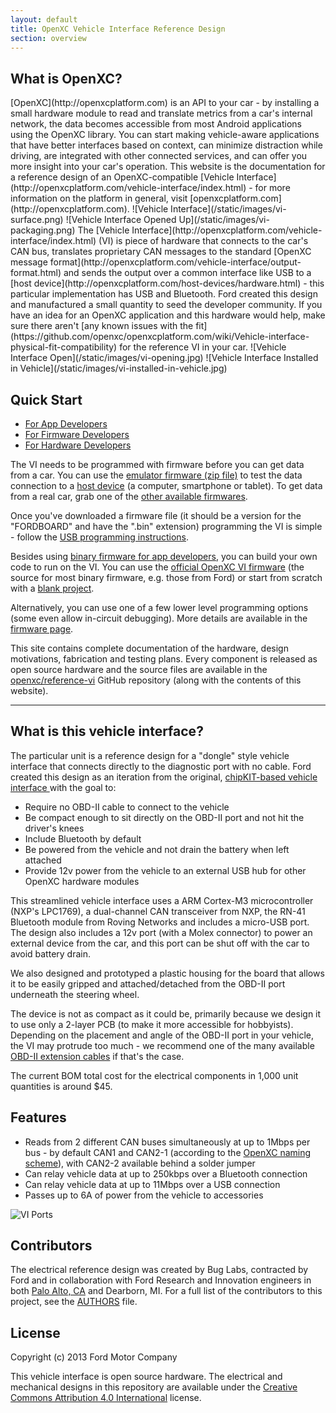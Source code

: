 ```yaml
---
layout: default
title: OpenXC Vehicle Interface Reference Design
section: overview
---
```

<h2>What is OpenXC?</h2>
[OpenXC](http://openxcplatform.com) is an API to your car - by installing a small hardware module
to read and translate metrics from a car's internal network, the data becomes
accessible from most Android applications using the OpenXC library. You can
start making vehicle-aware applications that have better interfaces based on
context, can minimize distraction while driving, are integrated with other
connected services, and can offer you more insight into your car's operation.
This website is the documentation for a reference design of an OpenXC-compatible
[Vehicle Interface](http://openxcplatform.com/vehicle-interface/index.html) -
for more information on the platform in general, visit
[openxcplatform.com](http://openxcplatform.com).
![Vehicle Interface](/static/images/vi-surface.png)
![Vehicle Interface Opened Up](/static/images/vi-packaging.png)
The [Vehicle Interface](http://openxcplatform.com/vehicle-interface/index.html)
(VI) is piece of hardware that connects to the car's CAN bus, translates
proprietary CAN messages to the standard [OpenXC message
format](http://openxcplatform.com/vehicle-interface/output-format.html)
and sends the output over a common interface like USB to a [host
device](http://openxcplatform.com/host-devices/hardware.html) -
this particular implementation has USB and Bluetooth.
Ford created this design and manufactured a small quantity to seed the developer
community. If you have an idea for an OpenXC application and this hardware would
help, make sure there aren't [any known issues
with
the fit](https://github.com/openxc/openxcplatform.com/wiki/Vehicle-interface-physical-fit-compatibility)
for the reference VI in your car.
![Vehicle Interface Open](/static/images/vi-opening.jpg)
![Vehicle Interface Installed in Vehicle](/static/images/vi-installed-in-vehicle.jpg)
<h2>Quick Start</h2>
<div class="tabbable">
    <ul class="nav nav-tabs">
        <li class="active"><a href="#app-devs" data-toggle="tab">For App Developers</a></li>
        <li><a href="#firmware-devs" data-toggle="tab">For Firmware Developers</a></li>
        <li><a href="#hardware-devs" data-toggle="tab">For Hardware Developers</a></li>
    </ul>
    <div class="tab-content">
        <div class="active tab-pane" id="app-devs">
            <p>The VI needs to be programmed with firmware before you can get data
                from a car. You can use the <a href="https://github.com/openxc/vi-firmware/releases">emulator
                    firmware (zip file)</a> to test the data connection to a <a
                    href="http://openxcplatform.com/host-devices/index.html">host device</a>
                (a computer, smartphone or tablet). To get data from a real car, grab one
                of the <a href="http://openxcplatform.com/vehicle-interface/firmware.html">other
                    available firmwares</a>.
            </p>
            <p>Once you've downloaded a firmware file (it should be a version for the
                "FORDBOARD" and have the ".bin" extension) programming the VI is simple -
                follow the <a href="/firmware/programming/usb.html">USB programming
                    instructions</a>.
            </p>
        </div>
        <div class="active tab-pane" id="firmware-devs">
            <p>Besides using <a href="http://openxcplatform.com/vehicle-interface/firmware.html">binary
                    firmware for app developers</a>, you can build your own code to run on the
                VI. You can use the <a href="http://vi-firmware.openxcplatform.com">official OpenXC VI
                    firmware</a> (the source for most binary firmware, e.g. those from Ford)
                or start from scratch with a <a href="https://github.com/openxc/lpc17xx-starter">blank project</a>.</p>
            <p>Alternatively, you can use one of a few lower level programming options
                (some even allow in-circuit debugging). More details are available in the
                <a href="/firmware/index.html">firmware page</a>.
            </p>
        </div>
        <div class="active tab-pane" id="hardware-devs">
            <p>This site contains complete documentation of the hardware,
                design motivations, fabrication and testing plans. Every component is
                released as open source hardware and the source files are available in the
                <a href="https://github.com/openxc/reference-vi">openxc/reference-vi</a>
                GitHub repository (along with the contents of this website).
            </p>
        </div>
    </div>
</div>
<hr />
<h2>What is this vehicle interface?</h2>
<p>
    The particular unit is a reference design for a "dongle" style vehicle interface
    that connects directly to the diagnostic port with no cable. Ford created this
    design as an iteration from the original, <a href="https://chipkit-vi.openxcplatform.com"> chipKIT-based vehicle
        interface </a> with the goal to:
</p>
<ul>
    <li>Require no OBD-II cable to connect to the vehicle</li>
    <li>Be compact enough to sit directly on the OBD-II port and not hit the driver's
        knees</li>
    <li>Include Bluetooth by default</li>
    <li>Be powered from the vehicle and not drain the battery when left attached</li>
    <li>Provide 12v power from the vehicle to an external USB hub for other OpenXC
        hardware modules</li>
</ul>
<p>
    This streamlined vehicle interface uses a ARM Cortex-M3 microcontroller (NXP's
    LPC1769), a dual-channel CAN transceiver from NXP, the RN-41 Bluetooth
    module from Roving
    Networks and includes a micro-USB port. The design also includes a 12v port
    (with a Molex connector) to power an external device from the car, and this port
    can be shut off with the car to avoid battery drain.
</p>
<p>
    We also designed and prototyped a plastic housing for the board that allows it
    to be easily gripped and attached/detached from the OBD-II port underneath the
    steering wheel.
</p>
<p>
    The device is not as compact as it could be, primarily because we design it to
    use only a 2-layer PCB (to make it more accessible for hobbyists). Depending on
    the placement and angle of the OBD-II port in your vehicle, the VI may protrude
    too much - we recommend one of the many available <a
        href="http://www.obd2cables.com/products/obd-cables/obd-ii-cables/cable-j1962m-to-j1962f-obd-ii-extension-cable-5ft.html">OBD-II
        extension
        cables</a> if that's the case.
</p>
<p>
    The current BOM total cost for the electrical components in 1,000 unit
    quantities is around $45.
</p>
<h2>Features</h2>
<ul>
    <li>Reads from 2 different CAN buses simultaneously at up to 1Mbps per bus - by
        default CAN1 and CAN2-1 (according to the <a
            href="http://openxcplatform.com/vehicle-interface/index.html">OpenXC naming
            scheme</a>), with CAN2-2
        available behind a solder jumper
    </li>
    <li>Can relay vehicle data at up to 250kbps over a Bluetooth connection</li>
    <li>Can relay vehicle data at up to 11Mbps over a USB connection</li>
    <li>Passes up to 6A of power from the vehicle to accessories</li>
</ul>
<img src="static/images/vi-ports.jpg" alt="VI Ports">
<h2>Contributors</h2>
<p>
    The electrical reference design was created by Bug Labs, contracted by
    Ford and in
    collaboration with Ford Research and Innovation engineers in both <a
        href="https://corporate.ford.com/operations/locations/silicon-valley.html">Palo
        Alto, CA</a> and Dearborn, MI. For a full list of the
    contributors to this project, see the <a
        href="https://github.com/openxc/reference-vi/blob/gh-pages/AUTHORS">AUTHORS</a> file.
</p>
<h2>License</h2>
<p>
    Copyright (c) 2013 Ford Motor Company
</p>
<p>
    This vehicle interface is open source hardware. The electrical and mechanical
    designs in this repository are available under the <a
        href="http://creativecommons.org/licenses/by/4.0/deed.en_US">Creative Commons Attribution
        4.0 International</a> license.
</p>